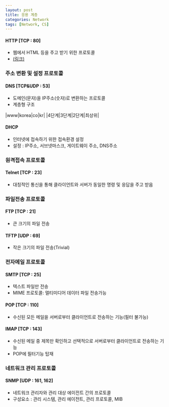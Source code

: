 ```yaml
---
layout: post
title: 응용 계층
categories: Network
tags: [Network, CS]
---
```

#### HTTP [TCP : 80]
- 웹에서 HTML 등을 주고 받기 위한 프로토콜 
- [(링크)](https://europani.github.io//web/2021/04/16/002-HTTP.html)



### 주소 변환 및 설정 프로토콜
#### DNS [TCP&UDP : 53]
 - 도메인(문자)을 IP주소(숫자)로 변환하는 프로토콜
 - 계층형 구조

|www|korea|co|kr|
|4단계|3단계|2단계|최상위|

#### DHCP
 - 인터넷에 접속하기 위한 접속환경 설정
 - 설정 : IP주소, 서브넷마스크, 게이트웨이 주소, DNS주소


### 원격접속 프로토콜
#### Telnet [TCP : 23]
- 대칭적인 통신을 통해 클라이언트와 서버가 동일한 명령 및 응답을 주고 받음

### 파일전송 프로토콜
#### FTP [TCP : 21]
- 큰 크기의 파일 전송


#### TFTP [UDP : 69]
- 작은 크기의 파일 전송(Trivial)

### 전자메일 프로토콜
#### SMTP [TCP : 25]
- 텍스트 파일만 전송
- MIME 프로토콜: 멀티미디어 데이터 파일 전송가능

#### POP [TCP : 110]
- 수신된 모든 메일을 서버로부터 클라이언트로 전송하는 기능(필터 불가능)

#### IMAP [TCP : 143]
- 수신된 메일 중 제목만 확인하고 선택적으로 서버로부터 클라이언트로 전송하는 기능
- POP에 필터기능 탑재



### 네트워크 관리 프로토콜
#### SNMP [UDP : 161, 162]
 - 네트워크 관리자와 관리 대상 에이전트 간의 프로토콜
 - 구성요소 : 관리 시스템, 관리 에이전트, 관리 프로토콜, MIB
